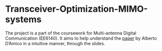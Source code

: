 # Transceiver-Optimization-MIMO-systems
The project is a part of the coursework for Multi-antenna Digital Communication (EE6140). It aims to help understand the [paper][1] by  Alberto D’Amico in a intuitive manner, through the slides.

[1]: https://ieeexplore.ieee.org/abstract/document/4567648
